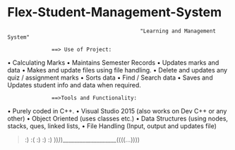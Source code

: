 # Flex-Student-Management-System
                                              "Learning and Management System"

                  ==> Use of Project:
•	Calculating Marks
•	Maintains Semester Records
•	Updates marks and data
•	Makes and update files using file handling.
•	Delete and updates any quiz / assignment marks 
•	Sorts data 
•	Find / Search data
•	Saves and Updates student info and data when required.


                  ==>Tools and Functionality:
•	Purely coded in C++.
•	Visual Studio 2015 (also works on Dev C++ or any other)
•	Object Oriented (uses classes etc.)
•	Data Structures (using nodes, stacks, ques, linked lists,
•	File Handling (Input, output and updates file)
> :) :( :)  :)  :)    ))_)_)___________________((((...))))